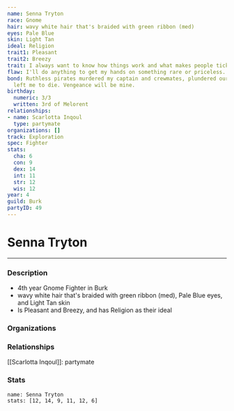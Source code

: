 ```yaml
---
name: Senna Tryton
race: Gnome
hair: wavy white hair that's braided with green ribbon (med)
eyes: Pale Blue
skin: Light Tan
ideal: Religion
trait1: Pleasant
trait2: Breezy
trait: I always want to know how things work and what makes people tick.
flaw: I'll do anything to get my hands on something rare or priceless.
bond: Ruthless pirates murdered my captain and crewmates, plundered our ship, and
  left me to die. Vengeance will be mine.
birthday:
  numeric: 3/3
  written: 3rd of Melorent
relationships:
- name: Scarlotta Inqoul
  type: partymate
organizations: []
track: Exploration
spec: Fighter
stats:
  cha: 6
  con: 9
  dex: 14
  int: 11
  str: 12
  wis: 12
year: 4
guild: Burk
partyID: 49
---
```

# Senna Tryton
---
### Description
- 4th year Gnome Fighter in Burk
- wavy white hair that's braided with green ribbon (med), Pale Blue eyes, and Light Tan skin
- Is Pleasant and Breezy, and has Religion as their ideal

### Organizations
### Relationships
[[Scarlotta Inqoul]]: partymate
### Stats
```statblock
name: Senna Tryton
stats: [12, 14, 9, 11, 12, 6]
```